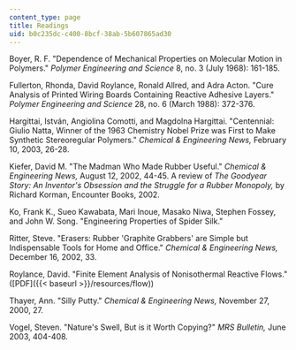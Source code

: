 ```yaml
---
content_type: page
title: Readings
uid: b0c235dc-c400-8bcf-38ab-5b607865ad30
---
```


Boyer, R. F. "Dependence of Mechanical Properties on Molecular Motion in Polymers." _Polymer Engineering and Science_ 8, no. 3 (July 1968): 161-185.

Fullerton, Rhonda, David Roylance, Ronald Allred, and Adra Acton. "Cure Analysis of Printed Wiring Boards Containing Reactive Adhesive Layers." _Polymer Engineering and Science_ 28, no. 6 (March 1988): 372-376.

Hargittai, István, Angiolina Comotti, and Magdolna Hargittai. "Centennial: Giulio Natta, Winner of the 1963 Chemistry Nobel Prize was First to Make Synthetic Stereoregular Polymers." _Chemical & Engineering News,_ February 10, 2003, 26-28.

Kiefer, David M. "The Madman Who Made Rubber Useful." _Chemical & Engineering News,_ August 12, 2002, 44-45. A review of _The Goodyear Story: An Inventor's Obsession and the Struggle for a Rubber Monopoly,_ by Richard Korman, Encounter Books, 2002.

Ko, Frank K., Sueo Kawabata, Mari Inoue, Masako Niwa, Stephen Fossey, and John W. Song. "Engineering Properties of Spider Silk."

Ritter, Steve. "Erasers: Rubber 'Graphite Grabbers' are Simple but Indispensable Tools for Home and Office." _Chemical & Engineering News,_ December 16, 2002, 33.

Roylance, David. "Finite Element Analysis of Nonisothermal Reactive Flows." ([PDF]({{< baseurl >}}/resources/flow))

Thayer, Ann. "Silly Putty." _Chemical & Engineering News,_ November 27, 2000, 27.

Vogel, Steven. "Nature's Swell, But is it Worth Copying?" _MRS Bulletin,_ June 2003, 404-408.